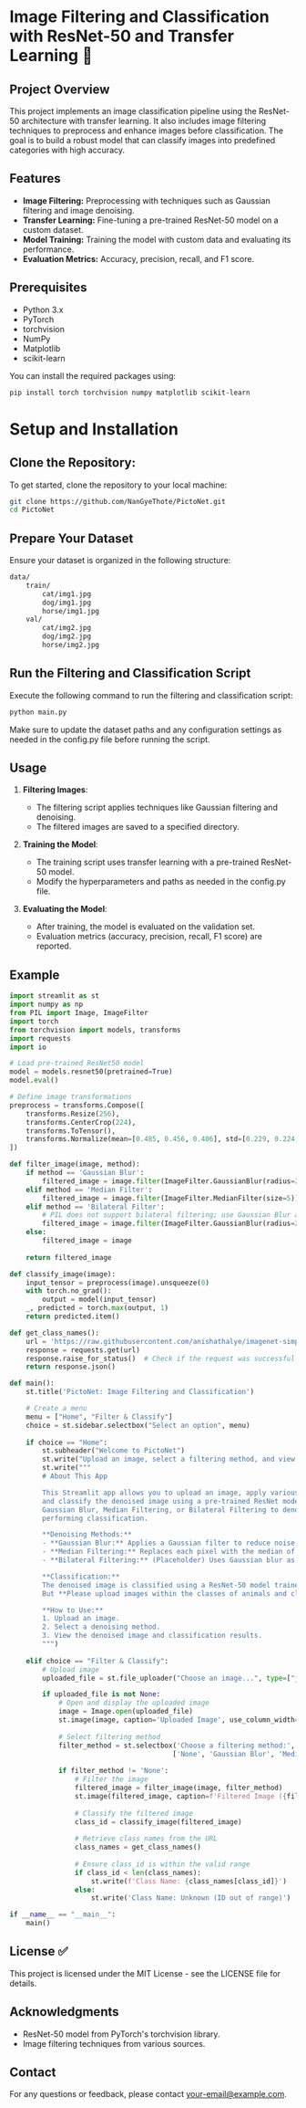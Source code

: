 # Image Filtering and Classification with ResNet-50 and Transfer Learning 🚀

## Project Overview

This project implements an image classification pipeline using the ResNet-50 architecture with transfer learning. It also includes image filtering techniques to preprocess and enhance images before classification. The goal is to build a robust model that can classify images into predefined categories with high accuracy.

## Features

- **Image Filtering:** Preprocessing with techniques such as Gaussian filtering and image denoising.
- **Transfer Learning:** Fine-tuning a pre-trained ResNet-50 model on a custom dataset.
- **Model Training:** Training the model with custom data and evaluating its performance.
- **Evaluation Metrics:** Accuracy, precision, recall, and F1 score.

## Prerequisites

- Python 3.x
- PyTorch
- torchvision
- NumPy
- Matplotlib
- scikit-learn

You can install the required packages using:

```bash
pip install torch torchvision numpy matplotlib scikit-learn

```

# Setup and Installation

## Clone the Repository:

To get started, clone the repository to your local machine:

```bash
git clone https://github.com/NanGyeThote/PictoNet.git
cd PictoNet
```

## Prepare Your Dataset

Ensure your dataset is organized in the following structure:

```bash
data/
    train/
        cat/img1.jpg
        dog/img1.jpg
        horse/img1.jpg
    val/
        cat/img2.jpg
        dog/img2.jpg
        horse/img2.jpg
```

## Run the Filtering and Classification Script

Execute the following command to run the filtering and classification script:

```bash
python main.py
```
Make sure to update the dataset paths and any configuration settings as needed in the config.py file before running the script.

## Usage

1. **Filtering Images**:

    * The filtering script applies techniques like Gaussian filtering and denoising.
    * The filtered images are saved to a specified directory.

2. **Training the Model**:

    * The training script uses transfer learning with a pre-trained ResNet-50 model.
    * Modify the hyperparameters and paths as needed in the config.py file.

3. **Evaluating the Model**:

    * After training, the model is evaluated on the validation set.
    * Evaluation metrics (accuracy, precision, recall, F1 score) are reported.

## Example

```python
import streamlit as st
import numpy as np
from PIL import Image, ImageFilter
import torch
from torchvision import models, transforms
import requests
import io

# Load pre-trained ResNet50 model
model = models.resnet50(pretrained=True)
model.eval()

# Define image transformations
preprocess = transforms.Compose([
    transforms.Resize(256),
    transforms.CenterCrop(224),
    transforms.ToTensor(),
    transforms.Normalize(mean=[0.485, 0.456, 0.406], std=[0.229, 0.224, 0.225]),
])

def filter_image(image, method):
    if method == 'Gaussian Blur':
        filtered_image = image.filter(ImageFilter.GaussianBlur(radius=2))
    elif method == 'Median Filter':
        filtered_image = image.filter(ImageFilter.MedianFilter(size=5))
    elif method == 'Bilateral Filter':
        # PIL does not support bilateral filtering; use Gaussian Blur as an alternative
        filtered_image = image.filter(ImageFilter.GaussianBlur(radius=2))
    else:
        filtered_image = image
    
    return filtered_image

def classify_image(image):
    input_tensor = preprocess(image).unsqueeze(0)
    with torch.no_grad():
        output = model(input_tensor)
    _, predicted = torch.max(output, 1)
    return predicted.item()

def get_class_names():
    url = 'https://raw.githubusercontent.com/anishathalye/imagenet-simple-labels/master/imagenet-simple-labels.json'
    response = requests.get(url)
    response.raise_for_status()  # Check if the request was successful
    return response.json()

def main():
    st.title('PictoNet: Image Filtering and Classification')

    # Create a menu
    menu = ["Home", "Filter & Classify"]
    choice = st.sidebar.selectbox("Select an option", menu)
    
    if choice == "Home":
        st.subheader("Welcome to PictoNet")
        st.write("Upload an image, select a filtering method, and view the classification results.")
        st.write("""
        # About This App

        This Streamlit app allows you to upload an image, apply various denoising methods, 
        and classify the denoised image using a pre-trained ResNet model. You can choose from 
        Gaussian Blur, Median Filtering, or Bilateral Filtering to denoise the image before 
        performing classification.

        **Denoising Methods:**
        - **Gaussian Blur:** Applies a Gaussian filter to reduce noise.
        - **Median Filtering:** Replaces each pixel with the median of neighboring pixels.
        - **Bilateral Filtering:** (Placeholder) Uses Gaussian blur as a proxy.

        **Classification:**
        The denoised image is classified using a ResNet-50 model trained on the ImageNet dataset.
        But **Please upload images within the classes of animals and clothes. Otherwise the dataset may be out of ranges.**

        **How to Use:**
        1. Upload an image.
        2. Select a denoising method.
        3. View the denoised image and classification results.
        """)
        
    elif choice == "Filter & Classify":
        # Upload image
        uploaded_file = st.file_uploader("Choose an image...", type=["jpg", "jpeg", "png"])

        if uploaded_file is not None:
            # Open and display the uploaded image
            image = Image.open(uploaded_file)
            st.image(image, caption='Uploaded Image', use_column_width=True)
            
            # Select filtering method
            filter_method = st.selectbox('Choose a filtering method:', 
                                        ['None', 'Gaussian Blur', 'Median Filter', 'Bilateral Filter'])
            
            if filter_method != 'None':
                # Filter the image
                filtered_image = filter_image(image, filter_method)
                st.image(filtered_image, caption=f'Filtered Image ({filter_method})', use_column_width=True)
                
                # Classify the filtered image
                class_id = classify_image(filtered_image)
                
                # Retrieve class names from the URL
                class_names = get_class_names()
                
                # Ensure class_id is within the valid range
                if class_id < len(class_names):
                    st.write(f'Class Name: {class_names[class_id]}')
                else:
                    st.write('Class Name: Unknown (ID out of range)')

if __name__ == "__main__":
    main()
```

## License :white_check_mark:

This project is licensed under the MIT License - see the LICENSE file for details.

## Acknowledgments

* ResNet-50 model from PyTorch's torchvision library.
 * Image filtering techniques from various sources.

## Contact
For any questions or feedback, please contact your-email@example.com.
